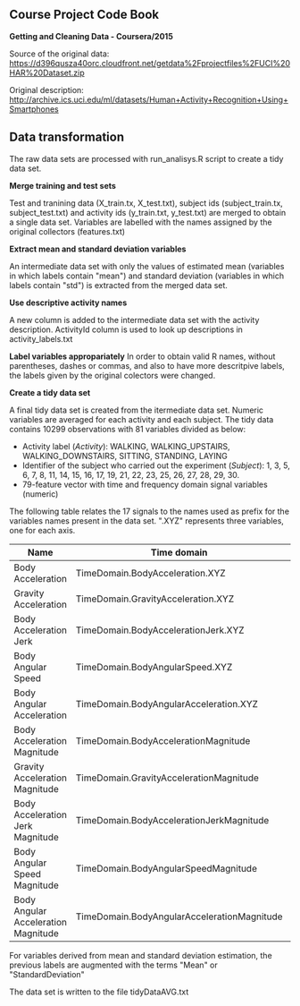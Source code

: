 Course Project Code Book
------------------------

**Getting and Cleaning Data - Coursera/2015**

Source of the original data: https://d396qusza40orc.cloudfront.net/getdata%2Fprojectfiles%2FUCI%20HAR%20Dataset.zip

Original description: http://archive.ics.uci.edu/ml/datasets/Human+Activity+Recognition+Using+Smartphones

Data transformation
-------------------
The raw data sets are processed with run_analisys.R script to create a tidy data set.

**Merge training and test sets**

Test and tranining data (X_train.tx, X_test.txt), subject ids (subject_train.tx, subject_test.txt) and activity ids (y_train.txt, y_test.txt) are merged to obtain a single data set. Variables are labelled with the names assigned by the original collectors (features.txt)

**Extract mean and standard deviation variables**

An intermediate data set with only the values of estimated mean (variables in which labels contain "mean") and standard deviation (variables in which labels contain "std") is extracted from the merged data set.

**Use descriptive activity names**

A new column is added to the intermediate data set with the activity description. ActivityId column is used to look up descriptions in activity_labels.txt

**Label variables appropariately**
In order to obtain valid R names, without parentheses, dashes or commas, and also to have more descritpive labels, the labels given by the original colectors were changed.

**Create a tidy data set**

A final tidy data set is created from the itermediate data set. Numeric variables are averaged for each activity and each subject. The tidy data contains 10299 observations with 81 variables divided as below:
- Activity label (*Activity*): WALKING, WALKING_UPSTAIRS, WALKING_DOWNSTAIRS, SITTING, STANDING, LAYING
- Identifier of the subject who carried out the experiment (*Subject*): 1, 3, 5, 6, 7, 8, 11, 14, 15, 16, 17, 19, 21, 22, 23, 25, 26, 27, 28, 29, 30.
- 79-feature vector with time and frequency domain signal variables (numeric)

The following table relates the 17 signals to the names used as prefix for the variables names present in the data set. ".XYZ" represents three variables, one for each axis. 

| Name                               | Time domain                                | Frequency domain                        |
| -----------------------------------|--------------------------------------------| ----------------------------------------|
| Body Acceleration                  | TimeDomain.BodyAcceleration.XYZ            | FrequencyDomain.BodyAcceleration.XYZ    |
| Gravity Acceleration               | TimeDomain.GravityAcceleration.XYZ         |                                         |
| Body Acceleration Jerk             | TimeDomain.BodyAccelerationJerk.XYZ        | FrequencyDomain.BodyAccelerationJerk.XYZ|
| Body Angular Speed                 | TimeDomain.BodyAngularSpeed.XYZ            | FrequencyDomain.BodyAngularSpeed.XYZ    |
| Body Angular Acceleration          | TimeDomain.BodyAngularAcceleration.XYZ     |
| Body Acceleration Magnitude        | TimeDomain.BodyAccelerationMagnitude       | FrequencyDomain.BodyAccelerationMagnitude|
| Gravity Acceleration Magnitude     | TimeDomain.GravityAccelerationMagnitude    |
| Body Acceleration Jerk Magnitude   | TimeDomain.BodyAccelerationJerkMagnitude   | FrequencyDomain.BodyAccelerationJerkMagnitude|
| Body Angular Speed Magnitude       | TimeDomain.BodyAngularSpeedMagnitude       | FrequencyDomain.BodyAngularSpeedMagnitude
| Body Angular Acceleration Magnitude| TimeDomain.BodyAngularAccelerationMagnitude| FrequencyDomain.BodyAngularAccelerationMagnitude|

For variables derived from mean and standard deviation estimation, the previous labels are augmented with the terms "Mean" or "StandardDeviation"

The data set is written to the file tidyDataAVG.txt
